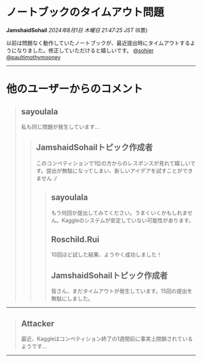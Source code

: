 # ノートブックのタイムアウト問題

**JamshaidSohail** *2024年8月1日 木曜日 21:47:25 JST* (6票)

以前は問題なく動作していたノートブックが、最近提出時にタイムアウトするようになりました。修正していただけると嬉しいです。 [@sohier](https://www.kaggle.com/sohier) [@paultimothymooney](https://www.kaggle.com/paultimothymooney) 

---
# 他のユーザーからのコメント

> ## sayoulala
> 
> 私も同じ問題が発生しています…
> 
> 
> 
> > ## JamshaidSohailトピック作成者
> > 
> > このコンペティションで1位の方からのレスポンスが見れて嬉しいです。提出が無駄になってしまい、新しいアイデアを試すことができません :/
> > 
> > 
> > 
> > > ## sayoulala
> > > 
> > > もう何回か提出してみてください。うまくいくかもしれません。Kaggleのシステムが安定していない可能性があります。
> > > 
> > > 
> > > 
> > > ## Roschild.Rui
> > > 
> > > 10回ほど試した結果、ようやく成功しました！
> > > 
> > > 
> > > 
> > > ## JamshaidSohailトピック作成者
> > > 
> > > 皆さん、まだタイムアウトが発生しています。15回の提出を無駄にしました。
> > > 
> > > 
> > > 
---
> ## Attacker
> 
> 最近、Kaggleはコンペティション終了の1週間前に事実上閉鎖されているようです…
> 
> 
> 
--- 

